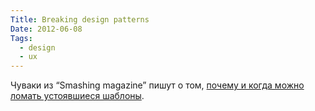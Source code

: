 ```yaml
---
Title: Breaking design patterns
Date: 2012-06-08
Tags:
  - design
  - ux
---
```


Чуваки из “Smashing magazine” пишут о том, [почему и когда можно ломать устоявшиеся шаблоны](http://uxdesign.smashingmagazine.com/2012/06/06/design-patterns-when-breaking-rules-ok/).